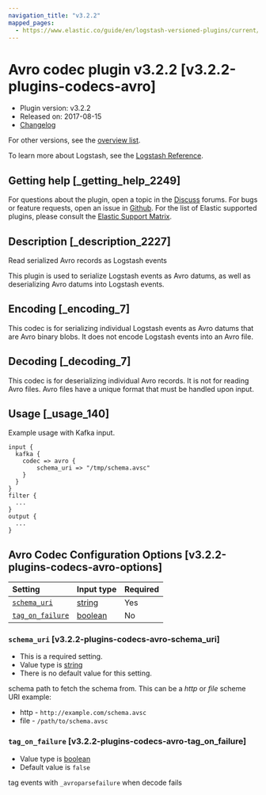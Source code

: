 ```yaml
---
navigation_title: "v3.2.2"
mapped_pages:
  - https://www.elastic.co/guide/en/logstash-versioned-plugins/current/v3.2.2-plugins-codecs-avro.html
---
```


# Avro codec plugin v3.2.2 [v3.2.2-plugins-codecs-avro]

* Plugin version: v3.2.2
* Released on: 2017-08-15
* [Changelog](https://github.com/logstash-plugins/logstash-codec-avro/blob/v3.2.2/CHANGELOG.md)

For other versions, see the [overview list](codec-avro-index.md).

To learn more about Logstash, see the [Logstash Reference](https://www.elastic.co/guide/en/logstash/current/index.html).

## Getting help [_getting_help_2249]

For questions about the plugin, open a topic in the [Discuss](http://discuss.elastic.co) forums. For bugs or feature requests, open an issue in [Github](https://github.com/logstash-plugins/logstash-codec-avro). For the list of Elastic supported plugins, please consult the [Elastic Support Matrix](https://www.elastic.co/support/matrix#matrix_logstash_plugins).

## Description [_description_2227]

Read serialized Avro records as Logstash events

This plugin is used to serialize Logstash events as Avro datums, as well as deserializing Avro datums into Logstash events.

## Encoding [_encoding_7]

This codec is for serializing individual Logstash events as Avro datums that are Avro binary blobs. It does not encode Logstash events into an Avro file.

## Decoding [_decoding_7]

This codec is for deserializing individual Avro records. It is not for reading Avro files. Avro files have a unique format that must be handled upon input.

## Usage [_usage_140]

Example usage with Kafka input.

```
input {
  kafka {
    codec => avro {
        schema_uri => "/tmp/schema.avsc"
    }
  }
}
filter {
  ...
}
output {
  ...
}
```

## Avro Codec Configuration Options [v3.2.2-plugins-codecs-avro-options]

| Setting | Input type | Required |
| :- | :- | :- |
| [`schema_uri`](v3-2-2-plugins-codecs-avro.md#v3.2.2-plugins-codecs-avro-schema_uri) | [string](/lsr/value-types.md#string) | Yes |
| [`tag_on_failure`](v3-2-2-plugins-codecs-avro.md#v3.2.2-plugins-codecs-avro-tag_on_failure) | [boolean](/lsr/value-types.md#boolean) | No |

### `schema_uri` [v3.2.2-plugins-codecs-avro-schema_uri]

* This is a required setting.
* Value type is [string](/lsr/value-types.md#string)
* There is no default value for this setting.

schema path to fetch the schema from. This can be a *http* or *file* scheme URI example:

* http - `http://example.com/schema.avsc`
* file - `/path/to/schema.avsc`

### `tag_on_failure` [v3.2.2-plugins-codecs-avro-tag_on_failure]

* Value type is [boolean](/lsr/value-types.md#boolean)
* Default value is `false`

tag events with `_avroparsefailure` when decode fails
